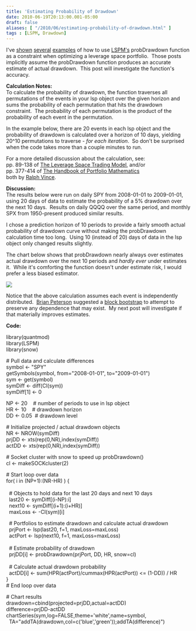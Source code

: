 ```yaml
---
title: 'Estimating Probability of Drawdown'
date: 2010-06-19T20:13:00.001-05:00
draft: false
aliases: [ "/2010/06/estimating-probability-of-drawdown.html" ]
tags : [LSPM, Drawdown]
---
```


I've [shown](http://blog.fosstrading.com/2010/01/lspm-examples.html) [several](http://blog.fosstrading.com/2010/01/lspm-with-snow.html) [examples](http://blog.fosstrading.com/2010/04/maximum-probability-of-profit.html) of how to use [LSPM's](http://r-forge.r-project.org/projects/lspm) probDrawdown function as a constraint when optimizing a leverage space portfolio.  Those posts implicitly assume the probDrawdown function produces an accurate estimate of actual drawdown.  This post will investigate the function's accuracy.  
  
**Calculation Notes:**  
To calculate the probability of drawdown, the function traverses all permutations of the events in your lsp object over the given horizon and sums the probability of each permutation that hits the drawdown constraint.  The probability of each permutation is the product of the probability of each event in the permutation.  
  
In the example below, there are 20 events in each lsp object and the probability of drawdown is calculated over a horizon of 10 days, yielding 20^10 permutations to traverse - _for_ _each iteration_.  So don't be surprised when the code takes more than a couple minutes to run.  
  
For a more detailed discussion about the calculation, see:  
pp. 89-138 of [The Leverage Space Trading Model](http://www.amazon.com/gp/product/0470455950?ie=UTF8&tag=fosstrading-20&linkCode=as2&camp=1789&creative=9325&creativeASIN=0470455950), and/or  
pp. 377-414 of [The Handbook of Portfolio Mathematics](http://www.amazon.com/gp/product/0471757683?ie=UTF8&tag=fosstrading-20&linkCode=as2&camp=1789&creative=390957&creativeASIN=0471757683)  
both by [Ralph Vince](http://www.ralphvince.com/).  
  
**Discussion:**  
The results below were run on daily SPY from 2008-01-01 to 2009-01-01, using 20 days of data to estimate the probability of a 5% drawdown over the next 10 days.  Results on daily QQQQ over the same period, and monthly SPX from 1950-present produced similar results.  
  
I chose a prediction horizon of 10 periods to provide a fairly smooth actual probability of drawdown curve without making the probDrawdown calculation time too long.  Using 10 (instead of 20) days of data in the lsp object only changed results slightly.  
  
The chart below shows that probDrawdown nearly always over estimates actual drawdown over the next 10 periods and _hardly ever_ under estimates it.  While it's comforting the function doesn't under estimate risk, I would prefer a less biased estimator.  

  

![](https://2.bp.blogspot.com/_8iehP8a8rkE/TB0ktswwUmI/AAAAAAAAAHE/hpUbAzc4Fmo/s400/20100619_probDrawdown.png)

  
Notice that the above calculation assumes each event is independently distributed.  [Brian Peterson](http://braverock.com/brian/) suggested a [block bootstrap](http://en.wikipedia.org/wiki/Bootstrapping_%28statistics%29#Moving_block_bootstrap) to attempt to preserve any dependence that may exist.  My next post will investigate if that materially improves estimates.  
  
**Code:**  

library(quantmod)  
library(LSPM)  
library(snow)  
  
\# Pull data and calculate differences  
symbol <- "SPY"  
getSymbols(symbol, from="2008-01-01", to="2009-01-01")  
sym <- get(symbol)  
symDiff <- diff(Cl(sym))  
symDiff\[1\] <- 0  
  
NP <- 20    # number of periods to use in lsp object  
HR <- 10    # drawdown horizon  
DD <- 0.05  # drawdown level  
  
\# Initialize projected / actual drawdown objects  
NR <- NROW(symDiff)  
prjDD <- xts(rep(0,NR),index(symDiff))  
actDD <- xts(rep(0,NR),index(symDiff))  
  
\# Socket cluster with snow to speed up probDrawdown()  
cl <- makeSOCKcluster(2)  
  
\# Start loop over data  
for( i in (NP+1):(NR-HR) ) {  
   
  # Objects to hold data for the last 20 days and next 10 days  
  last20 <- symDiff\[(i-NP):i\]  
  next10 <- symDiff\[(i+1):(i+HR)\]  
  maxLoss <- -Cl(sym)\[i\]  
  
  # Portfolios to estimate drawdown and calculate actual drawdown  
  prjPort <- lsp(last20, f=1, maxLoss=maxLoss)  
  actPort <- lsp(next10, f=1, maxLoss=maxLoss)  
   
  # Estimate probability of drawdown  
  prjDD\[i\] <- probDrawdown(prjPort, DD, HR, snow=cl)  
   
  # Calculate actual drawdown probability  
  actDD\[i\] <- sum(HPR(actPort)/cummax(HPR(actPort)) <= (1-DD)) / HR  
}  
\# End loop over data  
  
\# Chart results  
drawdown=cbind(projected=prjDD,actual=actDD)  
difference=prjDD-actDD  
chartSeries(sym,log=FALSE,theme='white',name=symbol,  
  TA="addTA(drawdown,col=c('blue','green'));addTA(difference)")